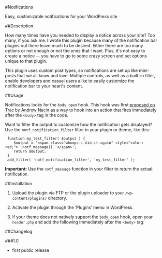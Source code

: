 #Notifications

Easy, customizable notifications for your WordPress site

##Description

How many times have you needed to display a notice across your site? Too many, if you ask me. I wrote this plugin because many of the notification bar plugins out there leave much to be desired. Either there are too many options or not enough or not the ones that I want. Plus, it's not easy to create a notice -- you have to go to some crazy screen and set options unique to that plugin.

This plugin uses custom post types, so notifications are set up like mini-posts that we all know and love. Multiple controls, as well as a built-in filter, enable developers and casual users alike to easily customize the notification bar to your heart's content.

##Usage

Notifications looks for the `body_open` hook. This hook  was first [proposed on Trac](http://core.trac.wordpress.org/ticket/12563#comment:10) by [Andrew Nacin](https://twitter.com/nacin) as a way to hook into an action that fires immediately after the `<body>` tag in the code.

Want to filter the output to customize how the notification gets displayed? Use the `notf_notification_filter` filter in your plugin or theme, like this:

     function my_test_filter( $output ) {
     	$output = '<span class="whoops-i-did-it-again" style="color: red;">'.notf_message().'</span>';
     	return $output;
     }
     add_filter( 'notf_notification_filter', 'my_test_filter' );
     
**Important:** Use the `notf_message` function in your filter to return the actual notification.

##Installation

1. Upload the plugin via FTP or the plugin uploader to your `/wp-content/plugins/` directory.
2. Activate the plugin through the 'Plugins' menu in WordPress.
3. If your theme does not natively support the `body_open` hook, open your `header.php` and add the following immediately after the `<body>` tag:

     <?php do_action( 'body_open' ); ?>

##Changelog

###1.0
* first public release